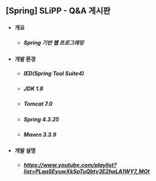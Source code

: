 ## [Spring] SLiPP - Q&A 게시판
- #### 개요
  - ##### Spring 기반 웹 프로그래밍

- #### 개발 환경
  - ##### IED(Spring Tool Suite4) 
  - ##### JDK 1.8
  - ##### Tomcat 7.0
  - ##### Spring 4.3.25
  - ##### Maven 3.3.9

- #### 개발 설명
  - ##### https://www.youtube.com/playlist?list=PLqaSEyuwXkSpTuQbtv3E2haLA1WY7_MOt
